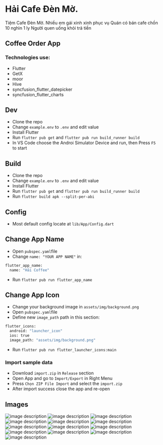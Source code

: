 # Hải Cafe Đèn Mờ.
Tiệm Cafe Đèn Mờ.
Nhiều em gái xinh xinh phục vụ
Quán có bán cafe chồn 10 nghìn 1 ly
Người quen uống khỏi trả tiền

## Coffee Order App 

### Technologies use:
- Flutter 
- GetX
- moor
- Hive 
- syncfusion_flutter_datepicker
- syncfusion_flutter_charts

## Dev
- Clone the repo
- Change ```example.env``` to ```.env``` and edit value
- Install Flutter          
- Run ```flutter pub get``` and ```flutter pub run build_runner build```
- In VS Code choose the Androi Simulator Device and run, then  Press ```F5``` to start
## Build
- Clone the repo
- Change ```example.env``` to ```.env``` and edit value
- Install Flutter          
- Run ```flutter pub get``` and ```flutter pub run build_runner build```
- Run ```flutter build apk --split-per-abi```

## Config 
- Most default config locate at ```lib/App/Config.dart```

## Change App Name
- Open ```pubspec.yaml```file
- Change ```name: "YOUR APP NAME"``` in:
```sh
flutter_app_name:
  name: "Hải Coffee"
```
- Run ```flutter pub run flutter_app_name```
## Change App Icon
- Change your background image in ```assets/img/background.png```
- Open ```pubspec.yaml```file
- Define new ```image_path``` path  in this section:
```sh
flutter_icons:
  android: "launcher_icon"
  ios: true
  image_path: "assets/img/background.png"
```
- Run ```flutter pub run flutter_launcher_icons:main```

### Import sample data
- Download ```import.zip``` in ```Release``` section
- Open App and go to ```Import/Export``` in Right Menu
- Press ```Chọn ZIP File Import``` and select the ```import.zip```
- After import success close the app and re-open

## Images
![image description](https://github.com/dim0147/Hai-Coffe-DenMo/blob/master/readme_img/1.png?raw=true)
![image description](https://github.com/dim0147/Hai-Coffe-DenMo/blob/master/readme_img/2.png?raw=true)
![image description](https://github.com/dim0147/Hai-Coffe-DenMo/blob/master/readme_img/3.png?raw=true)
![image description](https://github.com/dim0147/Hai-Coffe-DenMo/blob/master/readme_img/4.png?raw=true)
![image description](https://github.com/dim0147/Hai-Coffe-DenMo/blob/master/readme_img/5.png?raw=true)
![image description](https://github.com/dim0147/Hai-Coffe-DenMo/blob/master/readme_img/6.png?raw=true)
![image description](https://github.com/dim0147/Hai-Coffe-DenMo/blob/master/readme_img/7.png?raw=true)
![image description](https://github.com/dim0147/Hai-Coffe-DenMo/blob/master/readme_img/8.png?raw=true)
![image description](https://github.com/dim0147/Hai-Coffe-DenMo/blob/master/readme_img/9.png?raw=true)
![image description](https://github.com/dim0147/Hai-Coffe-DenMo/blob/master/readme_img/10.png?raw=true)
![image description](https://github.com/dim0147/Hai-Coffe-DenMo/blob/master/readme_img/11.png?raw=true)
![image description](https://github.com/dim0147/Hai-Coffe-DenMo/blob/master/readme_img/12.png?raw=true)
![image description](https://github.com/dim0147/Hai-Coffe-DenMo/blob/master/readme_img/13.png?raw=true)
